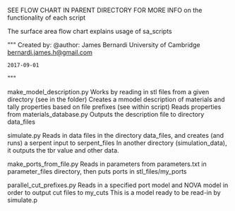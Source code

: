 SEE FLOW CHART IN PARENT DIRECTORY FOR MORE INFO on the functionality of each script

The surface area flow chart explains usage of sa_scripts

"""
Created by:
	@author: James Bernardi
	University of Cambridge
	bernardi.james.h@gmail.com
	
	2017-09-01
"""

make_model_description.py 
	Works by reading in stl files from a given directory (see in the folder)
	Creates a mmodel description of materials and tally properties based on file prefixes (see within script)
	Reads properties from materials_database.py
	Outputs the description file to directory data_files

simulate.py 
	Reads in data files in the directory data_files, and creates (and runs) a serpent input to serpent_files
	In another directory (simulation_data), it outputs the tbr value and other data.

make_ports_from_file.py
	Reads in parameters from parameters.txt in parameter_files directory, then puts ports in stl_files/my_ports

parallel_cut_prefixes.py 
	Reads in a specified port model and NOVA model in order to output cut files to my_cuts
	This is a model ready to be read-in by simulate.p
